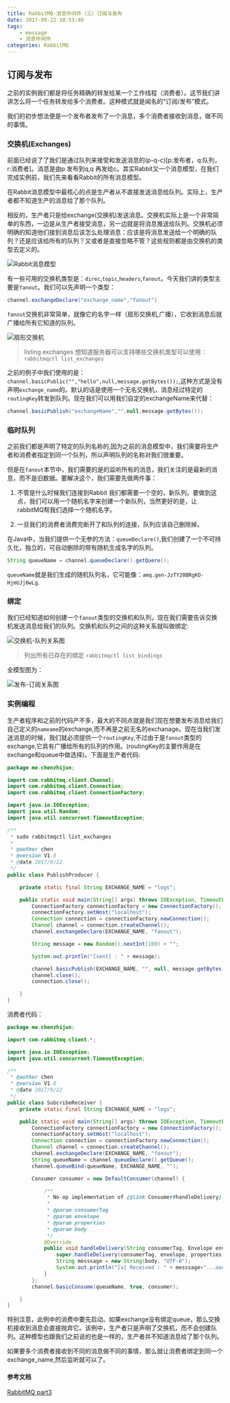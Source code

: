 ```yaml
---
title: RabbitMQ-消息中间件（三）订阅与发布
date: 2017-09-22 10:53:40
tags:
    - message
    - 消息中间件
categories: RabbitMQ
---
```


## 订阅与发布

之前的实例我们都是将任务精确的转发给某一个工作线程（消费者）。这节我们讲讲怎么将一个任务转发给多个消费者。这种模式就是闻名的“订阅/发布”模式。

我们的初步想法便是一个发布者发布了一个消息，多个消费者接收到消息，做不同的事情。

### 交换机(Exchanges)

前面已经说了了我们是通过队列来接受和发送消息的(p-q-c)[p:发布者，q:队列，r:消费者]。消息是由p 发布到q,q 再发给c。其实Rabbit又一个消息模型，在我们完成实例前，我们先来看看Rabbit的所有消息模型。

在Rabbit消息模型中最核心的点是生产者从不直接发送消息给队列。实际上，生产者都不知道生产的消息给了那个队列。

相反的，生产者只是给exchange(交换机)发送消息。交换机实际上是一个非常简单的东西，一边是从生产者接受消息，另一边就是将消息推送给队列。交换机必须明确的知道他们接到消息后该怎么处理消息：应该是将消息发送给一个明确的队列？还是应该给所有的队列？又或者是直接忽略不管？这些规则都是由交换机的类型去定义的。

![Rabbit消息模型](/images/qiniu/2017-09-22-11-12-44.png)

有一些可用的交换机类型是：`direc`,`topic`,`headers`,`fanout`。今天我们讲的类型主要是`fanout`。我们可以先声明一个类型：
<!--more-->
```java
channel.exchangeDeclare("exchange_name","fanout")
```

`fanout`交换机非常简单，就像它的名字一样（扇形交换机,广播），它收到消息后就广播给所有它知道的队列。

![扇形交换机](/images/qiniu/2017-09-22-11-52-29.png)

> listing exchanges 想知道服务器可以支持哪些交换机类型可以使用：`rabbitmqctl list_exchanges`

之前的例子中我们使用的是：`channel.basicPublic("","hello",null,message.getBytes());`,这种方式是没有声明`exchange_name`的。默认的话是使用一个无名交换机，消息经过特定的`routingKey`转发到队列。现在我们可以用我们自定的exchangeName来代替：

```java
channel.basicPublish("exchangeName","",null,message.getBytes());
```

### 临时队列

之前我们都是声明了特定的队列名称的,因为之前的消息模型中，我们需要将生产者和消费者指定到同一个队列，所以声明队列的名称对我们很重要。

但是在`fanout`本节中，我们需要的是的监听所有的消息，我们关注的是最新的消息，而不是旧数据。要解决这个，我们需要先做两件事：

1. 不管是什么时候我们连接到Rabbit 我们都需要一个空的，新队列。要做到这点，我们可以用一个随机名字来创建一个新队列，当然更好的是，让rabbitMQ帮我们选择一个随机名字。

2. 一旦我们的消费者消费完断开了和队列的连接，队列应该自己删除掉。

在Java中，当我们提供一个无参的方法：`queueDeclare()`,我们创建了一个不可持久化，独立的，可自动删除的带有随机生成名字的队列。

```java
String queueName = channel.queueDeclare().getQuere();
```

`queueName`就是我们生成的随机队列名，它可能像：`amq.gen-JzTY20BRgKO-HjmUJj0wLg`.

### 绑定

我们已经知道如何创建一个`fanout`类型的交换机和队列，现在我们需要告诉交换机发送消息给我们的队列。交换机和队列之间的这种关系就叫做绑定:

![交换机-队列关系图](/images/qiniu/2017-09-22-11-38-02.png)

> 列出所有已存在的绑定 `rabbitmqctl list_bindings`

全模型图为：

![发布-订阅关系图](/images/qiniu/2017-09-22-11-40-53.png)

### 实例编程

生产者程序和之前的代码产不多，最大的不同点就是我们现在想要发布消息给我们自己定义的`nameame`的exchange,而不再是之前无名的exchanage。现在当我们发送消息的时候，我们就必须提供一个`routingKey`,不过由于是`fanout`类型的exchange,它具有广播给所有的队列的作用。(routingKey的主要作用是在exchange和queue中做选择)。下面是生产者代码:

```java
package me.chenzhijun;

import com.rabbitmq.client.Channel;
import com.rabbitmq.client.Connection;
import com.rabbitmq.client.ConnectionFactory;

import java.io.IOException;
import java.util.Random;
import java.util.concurrent.TimeoutException;

/**
 * sudo rabbitmqctl list_exchanges
 *
 * @author chen
 * @version V1.0
 * @date 2017/9/22
 */
public class PublishProducer {

    private static final String EXCHANGE_NAME = "logs";

    public static void main(String[] args) throws IOException, TimeoutException {
        ConnectionFactory connectionFactory = new ConnectionFactory();
        connectionFactory.setHost("localhost");
        Connection connection = connectionFactory.newConnection();
        Channel channel = connection.createChannel();
        channel.exchangeDeclare(EXCHANGE_NAME, "fanout");

        String message = new Random().nextInt(100) + "";

        System.out.println("[sent] : " + message);

        channel.basicPublish(EXCHANGE_NAME, "", null, message.getBytes());
        channel.close();
        connection.close();

    }
}
```

消费者代码：

```java
package me.chenzhijun;

import com.rabbitmq.client.*;

import java.io.IOException;
import java.util.concurrent.TimeoutException;

/**
 * @author chen
 * @version V1.0
 * @date 2017/9/22
 */
public class SubcribeReceiver {
    private static final String EXCHANGE_NAME = "logs";

    public static void main(String[] args) throws IOException, TimeoutException {
        ConnectionFactory connectionFactory = new ConnectionFactory();
        connectionFactory.setHost("localhost");
        Connection connection = connectionFactory.newConnection();
        Channel channel = connection.createChannel();
        channel.exchangeDeclare(EXCHANGE_NAME, "fanout");
        String queueName = channel.queueDeclare().getQueue();
        channel.queueBind(queueName, EXCHANGE_NAME, "");

        Consumer consumer = new DefaultConsumer(channel) {

            /**
             * No-op implementation of {@link Consumer#handleDelivery}.
             *
             * @param consumerTag
             * @param envelope
             * @param properties
             * @param body
             */
            @Override
            public void handleDelivery(String consumerTag, Envelope envelope, AMQP.BasicProperties properties, byte[] body) throws IOException {
                super.handleDelivery(consumerTag, envelope, properties, body);
                String messsage = new String(body, "UTF-8");
                System.out.println("[x] Received : " + messsage+"...ooooooo");
            }
        };
        channel.basicConsume(queueName, true, consumer);

    }
}
```

特别注意，此例中的消费中要先启动。如果exchange没有绑定queue，那么交换机接收到消息会直接抛弃它。该例中，生产者只是声明了交换机，而不会创建队列。这种模型也跟我们之前说的也是一样的，生产者并不知道消息给了那个队列。

如果要多个消费者接收到不同的消息做不同的事情，那么就让消费者绑定到同一个exchange_name,然后监听就可以了。


#### 参考文档

[RabbitMQ part3](http://www.rabbitmq.com/tutorials/tutorial-three-java.html)